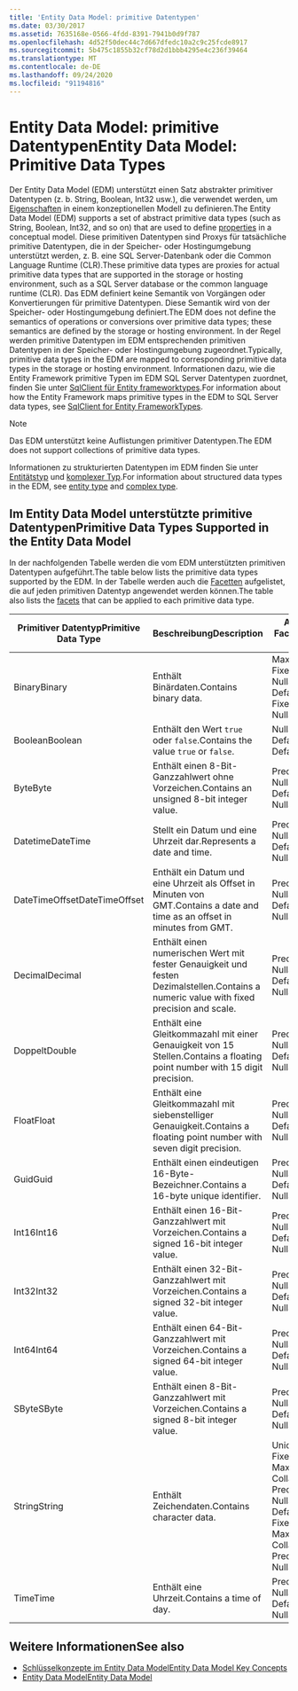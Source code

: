 ```yaml
---
title: 'Entity Data Model: primitive Datentypen'
ms.date: 03/30/2017
ms.assetid: 7635168e-0566-4fdd-8391-7941b0d9f787
ms.openlocfilehash: 4d52f50dec44c7d667dfedc10a2c9c25fcde8917
ms.sourcegitcommit: 5b475c1855b32cf78d2d1bbb4295e4c236f39464
ms.translationtype: MT
ms.contentlocale: de-DE
ms.lasthandoff: 09/24/2020
ms.locfileid: "91194816"
---
```

# <a name="entity-data-model-primitive-data-types"></a><span data-ttu-id="f7afc-102">Entity Data Model: primitive Datentypen</span><span class="sxs-lookup"><span data-stu-id="f7afc-102">Entity Data Model: Primitive Data Types</span></span>

<span data-ttu-id="f7afc-103">Der Entity Data Model (EDM) unterstützt einen Satz abstrakter primitiver Datentypen (z. b. String, Boolean, Int32 usw.), die verwendet werden, um [Eigenschaften](property.md) in einem konzeptionellen Modell zu definieren.</span><span class="sxs-lookup"><span data-stu-id="f7afc-103">The Entity Data Model (EDM) supports a set of abstract primitive data types (such as String, Boolean, Int32, and so on) that are used to define [properties](property.md) in a conceptual model.</span></span> <span data-ttu-id="f7afc-104">Diese primitiven Datentypen sind Proxys für tatsächliche primitive Datentypen, die in der Speicher- oder Hostingumgebung unterstützt werden, z. B. eine SQL Server-Datenbank oder die Common Language Runtime (CLR).</span><span class="sxs-lookup"><span data-stu-id="f7afc-104">These primitive data types are proxies for actual primitive data types that are supported in the storage or hosting environment, such as a SQL Server database or the common language runtime (CLR).</span></span> <span data-ttu-id="f7afc-105">Das EDM definiert keine Semantik von Vorgängen oder Konvertierungen für primitive Datentypen. Diese Semantik wird von der Speicher- oder Hostingumgebung definiert.</span><span class="sxs-lookup"><span data-stu-id="f7afc-105">The EDM does not define the semantics of operations or conversions over primitive data types; these semantics are defined by the storage or hosting environment.</span></span> <span data-ttu-id="f7afc-106">In der Regel werden primitive Datentypen im EDM entsprechenden primitiven Datentypen in der Speicher- oder Hostingumgebung zugeordnet.</span><span class="sxs-lookup"><span data-stu-id="f7afc-106">Typically, primitive data types in the EDM are mapped to corresponding primitive data types in the storage or hosting environment.</span></span> <span data-ttu-id="f7afc-107">Informationen dazu, wie die Entity Framework primitive Typen im EDM SQL Server Datentypen zuordnet, finden Sie unter [SqlClient für Entity frameworktypes](./ef/sqlclient-for-ef-types.md).</span><span class="sxs-lookup"><span data-stu-id="f7afc-107">For information about how the Entity Framework maps primitive types in the EDM to SQL Server data types, see [SqlClient for Entity FrameworkTypes](./ef/sqlclient-for-ef-types.md).</span></span>  
  
> [!NOTE]
> <span data-ttu-id="f7afc-108">Das EDM unterstützt keine Auflistungen primitiver Datentypen.</span><span class="sxs-lookup"><span data-stu-id="f7afc-108">The EDM does not support collections of primitive data types.</span></span>  
  
 <span data-ttu-id="f7afc-109">Informationen zu strukturierten Datentypen im EDM finden Sie unter [Entitätstyp](entity-type.md) und [komplexer Typ](complex-type.md).</span><span class="sxs-lookup"><span data-stu-id="f7afc-109">For information about structured data types in the EDM, see [entity type](entity-type.md) and [complex type](complex-type.md).</span></span>  
  
## <a name="primitive-data-types-supported-in-the-entity-data-model"></a><span data-ttu-id="f7afc-110">Im Entity Data Model unterstützte primitive Datentypen</span><span class="sxs-lookup"><span data-stu-id="f7afc-110">Primitive Data Types Supported in the Entity Data Model</span></span>  

 <span data-ttu-id="f7afc-111">In der nachfolgenden Tabelle werden die vom EDM unterstützten primitiven Datentypen aufgeführt.</span><span class="sxs-lookup"><span data-stu-id="f7afc-111">The table below lists the primitive data types supported by the EDM.</span></span> <span data-ttu-id="f7afc-112">In der Tabelle werden auch die [Facetten](facet.md) aufgelistet, die auf jeden primitiven Datentyp angewendet werden können.</span><span class="sxs-lookup"><span data-stu-id="f7afc-112">The table also lists the [facets](facet.md) that can be applied to each primitive data type.</span></span>  
  
|<span data-ttu-id="f7afc-113">Primitiver Datentyp</span><span class="sxs-lookup"><span data-stu-id="f7afc-113">Primitive Data Type</span></span>|<span data-ttu-id="f7afc-114">Beschreibung</span><span class="sxs-lookup"><span data-stu-id="f7afc-114">Description</span></span>|<span data-ttu-id="f7afc-115">Anwendbare Facets</span><span class="sxs-lookup"><span data-stu-id="f7afc-115">Applicable Facets</span></span>|  
|-------------------------|-----------------|-----------------------|  
|<span data-ttu-id="f7afc-116">Binary</span><span class="sxs-lookup"><span data-stu-id="f7afc-116">Binary</span></span>|<span data-ttu-id="f7afc-117">Enthält Binärdaten.</span><span class="sxs-lookup"><span data-stu-id="f7afc-117">Contains binary data.</span></span>|<span data-ttu-id="f7afc-118">MaxLength, FixedLength, Nullable, Default</span><span class="sxs-lookup"><span data-stu-id="f7afc-118">MaxLength, FixedLength, Nullable, Default</span></span>|  
|<span data-ttu-id="f7afc-119">Boolean</span><span class="sxs-lookup"><span data-stu-id="f7afc-119">Boolean</span></span>|<span data-ttu-id="f7afc-120">Enthält den Wert `true` oder `false`.</span><span class="sxs-lookup"><span data-stu-id="f7afc-120">Contains the value `true` or `false`.</span></span>|<span data-ttu-id="f7afc-121">Nullable, Default</span><span class="sxs-lookup"><span data-stu-id="f7afc-121">Nullable, Default</span></span>|  
|<span data-ttu-id="f7afc-122">Byte</span><span class="sxs-lookup"><span data-stu-id="f7afc-122">Byte</span></span>|<span data-ttu-id="f7afc-123">Enthält einen 8-Bit-Ganzzahlwert ohne Vorzeichen.</span><span class="sxs-lookup"><span data-stu-id="f7afc-123">Contains an unsigned 8-bit integer value.</span></span>|<span data-ttu-id="f7afc-124">Precision, Nullable, Default</span><span class="sxs-lookup"><span data-stu-id="f7afc-124">Precision, Nullable, Default</span></span>|  
|<span data-ttu-id="f7afc-125">Datetime</span><span class="sxs-lookup"><span data-stu-id="f7afc-125">DateTime</span></span>|<span data-ttu-id="f7afc-126">Stellt ein Datum und eine Uhrzeit dar.</span><span class="sxs-lookup"><span data-stu-id="f7afc-126">Represents a date and time.</span></span>|<span data-ttu-id="f7afc-127">Precision, Nullable, Default</span><span class="sxs-lookup"><span data-stu-id="f7afc-127">Precision, Nullable, Default</span></span>|  
|<span data-ttu-id="f7afc-128">DateTimeOffset</span><span class="sxs-lookup"><span data-stu-id="f7afc-128">DateTimeOffset</span></span>|<span data-ttu-id="f7afc-129">Enthält ein Datum und eine Uhrzeit als Offset in Minuten von GMT.</span><span class="sxs-lookup"><span data-stu-id="f7afc-129">Contains a date and time as an offset in minutes from GMT.</span></span>|<span data-ttu-id="f7afc-130">Precision, Nullable, Default</span><span class="sxs-lookup"><span data-stu-id="f7afc-130">Precision, Nullable, Default</span></span>|  
|<span data-ttu-id="f7afc-131">Decimal</span><span class="sxs-lookup"><span data-stu-id="f7afc-131">Decimal</span></span>|<span data-ttu-id="f7afc-132">Enthält einen numerischen Wert mit fester Genauigkeit und festen Dezimalstellen.</span><span class="sxs-lookup"><span data-stu-id="f7afc-132">Contains a numeric value with fixed precision and scale.</span></span>|<span data-ttu-id="f7afc-133">Precision, Nullable, Default</span><span class="sxs-lookup"><span data-stu-id="f7afc-133">Precision, Nullable, Default</span></span>|  
|<span data-ttu-id="f7afc-134">Doppelt</span><span class="sxs-lookup"><span data-stu-id="f7afc-134">Double</span></span>|<span data-ttu-id="f7afc-135">Enthält eine Gleitkommazahl mit einer Genauigkeit von 15 Stellen.</span><span class="sxs-lookup"><span data-stu-id="f7afc-135">Contains a floating point number with 15 digit precision.</span></span>|<span data-ttu-id="f7afc-136">Precision, Nullable, Default</span><span class="sxs-lookup"><span data-stu-id="f7afc-136">Precision, Nullable, Default</span></span>|  
|<span data-ttu-id="f7afc-137">Float</span><span class="sxs-lookup"><span data-stu-id="f7afc-137">Float</span></span>|<span data-ttu-id="f7afc-138">Enthält eine Gleitkommazahl mit siebenstelliger Genauigkeit.</span><span class="sxs-lookup"><span data-stu-id="f7afc-138">Contains a floating point number with seven digit precision.</span></span>|<span data-ttu-id="f7afc-139">Precision, Nullable, Default</span><span class="sxs-lookup"><span data-stu-id="f7afc-139">Precision, Nullable, Default</span></span>|  
|<span data-ttu-id="f7afc-140">Guid</span><span class="sxs-lookup"><span data-stu-id="f7afc-140">Guid</span></span>|<span data-ttu-id="f7afc-141">Enthält einen eindeutigen 16-Byte-Bezeichner.</span><span class="sxs-lookup"><span data-stu-id="f7afc-141">Contains a 16-byte unique identifier.</span></span>|<span data-ttu-id="f7afc-142">Precision, Nullable, Default</span><span class="sxs-lookup"><span data-stu-id="f7afc-142">Precision, Nullable, Default</span></span>|  
|<span data-ttu-id="f7afc-143">Int16</span><span class="sxs-lookup"><span data-stu-id="f7afc-143">Int16</span></span>|<span data-ttu-id="f7afc-144">Enthält einen 16-Bit-Ganzzahlwert mit Vorzeichen.</span><span class="sxs-lookup"><span data-stu-id="f7afc-144">Contains a signed 16-bit integer value.</span></span>|<span data-ttu-id="f7afc-145">Precision, Nullable, Default</span><span class="sxs-lookup"><span data-stu-id="f7afc-145">Precision, Nullable, Default</span></span>|  
|<span data-ttu-id="f7afc-146">Int32</span><span class="sxs-lookup"><span data-stu-id="f7afc-146">Int32</span></span>|<span data-ttu-id="f7afc-147">Enthält einen 32-Bit-Ganzzahlwert mit Vorzeichen.</span><span class="sxs-lookup"><span data-stu-id="f7afc-147">Contains a signed 32-bit integer value.</span></span>|<span data-ttu-id="f7afc-148">Precision, Nullable, Default</span><span class="sxs-lookup"><span data-stu-id="f7afc-148">Precision, Nullable, Default</span></span>|  
|<span data-ttu-id="f7afc-149">Int64</span><span class="sxs-lookup"><span data-stu-id="f7afc-149">Int64</span></span>|<span data-ttu-id="f7afc-150">Enthält einen 64-Bit-Ganzzahlwert mit Vorzeichen.</span><span class="sxs-lookup"><span data-stu-id="f7afc-150">Contains a signed 64-bit integer value.</span></span>|<span data-ttu-id="f7afc-151">Precision, Nullable, Default</span><span class="sxs-lookup"><span data-stu-id="f7afc-151">Precision, Nullable, Default</span></span>|  
|<span data-ttu-id="f7afc-152">SByte</span><span class="sxs-lookup"><span data-stu-id="f7afc-152">SByte</span></span>|<span data-ttu-id="f7afc-153">Enthält einen 8-Bit-Ganzzahlwert mit Vorzeichen.</span><span class="sxs-lookup"><span data-stu-id="f7afc-153">Contains a signed 8-bit integer value.</span></span>|<span data-ttu-id="f7afc-154">Precision, Nullable, Default</span><span class="sxs-lookup"><span data-stu-id="f7afc-154">Precision, Nullable, Default</span></span>|  
|<span data-ttu-id="f7afc-155">String</span><span class="sxs-lookup"><span data-stu-id="f7afc-155">String</span></span>|<span data-ttu-id="f7afc-156">Enthält Zeichendaten.</span><span class="sxs-lookup"><span data-stu-id="f7afc-156">Contains character data.</span></span>|<span data-ttu-id="f7afc-157">Unicode, FixedLength, MaxLength, Collation, Precision, Nullable, Default</span><span class="sxs-lookup"><span data-stu-id="f7afc-157">Unicode, FixedLength, MaxLength, Collation, Precision, Nullable, Default</span></span>|  
|<span data-ttu-id="f7afc-158">Time</span><span class="sxs-lookup"><span data-stu-id="f7afc-158">Time</span></span>|<span data-ttu-id="f7afc-159">Enthält eine Uhrzeit.</span><span class="sxs-lookup"><span data-stu-id="f7afc-159">Contains a time of day.</span></span>|<span data-ttu-id="f7afc-160">Precision, Nullable, Default</span><span class="sxs-lookup"><span data-stu-id="f7afc-160">Precision, Nullable, Default</span></span>|  
  
## <a name="see-also"></a><span data-ttu-id="f7afc-161">Weitere Informationen</span><span class="sxs-lookup"><span data-stu-id="f7afc-161">See also</span></span>

- [<span data-ttu-id="f7afc-162">Schlüsselkonzepte im Entity Data Model</span><span class="sxs-lookup"><span data-stu-id="f7afc-162">Entity Data Model Key Concepts</span></span>](entity-data-model-key-concepts.md)
- [<span data-ttu-id="f7afc-163">Entity Data Model</span><span class="sxs-lookup"><span data-stu-id="f7afc-163">Entity Data Model</span></span>](entity-data-model.md)
